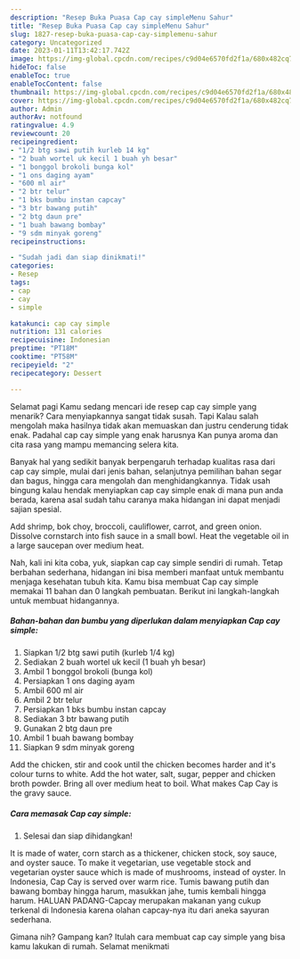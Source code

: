 ```yaml
---
description: "Resep Buka Puasa Cap cay simpleMenu Sahur"
title: "Resep Buka Puasa Cap cay simpleMenu Sahur"
slug: 1827-resep-buka-puasa-cap-cay-simplemenu-sahur
category: Uncategorized
date: 2023-01-11T13:42:17.742Z
image: https://img-global.cpcdn.com/recipes/c9d04e6570fd2f1a/680x482cq70/cap-cay-simple-foto-resep-utama.jpg
hideToc: false
enableToc: true
enableTocContent: false
thumbnail: https://img-global.cpcdn.com/recipes/c9d04e6570fd2f1a/680x482cq70/cap-cay-simple-foto-resep-utama.jpg
cover: https://img-global.cpcdn.com/recipes/c9d04e6570fd2f1a/680x482cq70/cap-cay-simple-foto-resep-utama.jpg
author: Admin
authorAv: notfound
ratingvalue: 4.9
reviewcount: 20
recipeingredient:
- "1/2 btg sawi putih kurleb 14 kg"
- "2 buah wortel uk kecil 1 buah yh besar"
- "1 bonggol brokoli bunga kol"
- "1 ons daging ayam"
- "600 ml air"
- "2 btr telur"
- "1 bks bumbu instan capcay"
- "3 btr bawang putih"
- "2 btg daun pre"
- "1 buah bawang bombay"
- "9 sdm minyak goreng"
recipeinstructions:

- "Sudah jadi dan siap dinikmati!"
categories:
- Resep
tags:
- cap
- cay
- simple

katakunci: cap cay simple 
nutrition: 131 calories
recipecuisine: Indonesian
preptime: "PT18M"
cooktime: "PT58M"
recipeyield: "2"
recipecategory: Dessert

---
```



Selamat pagi Kamu sedang mencari ide resep cap cay simple yang menarik? Cara menyiapkannya sangat tidak susah. Tapi Kalau salah mengolah maka hasilnya tidak akan memuaskan dan justru cenderung tidak enak. Padahal cap cay simple yang enak harusnya Kan punya aroma dan cita rasa yang mampu memancing selera kita.


Banyak hal yang sedikit banyak berpengaruh terhadap kualitas rasa dari cap cay simple, mulai dari jenis bahan, selanjutnya pemilihan bahan segar dan bagus, hingga cara mengolah dan menghidangkannya. Tidak usah bingung kalau hendak menyiapkan cap cay simple enak di mana pun anda berada, karena asal sudah tahu caranya maka hidangan ini dapat menjadi sajian spesial.

Add shrimp, bok choy, broccoli, cauliflower, carrot, and green onion. Dissolve cornstarch into fish sauce in a small bowl. Heat the vegetable oil in a large saucepan over medium heat.


Nah, kali ini kita coba, yuk, siapkan cap cay simple sendiri di rumah. Tetap berbahan sederhana, hidangan ini bisa memberi manfaat untuk membantu menjaga kesehatan tubuh kita. Kamu bisa membuat Cap cay simple memakai 11 bahan dan 0 langkah pembuatan. Berikut ini langkah-langkah untuk membuat hidangannya.

<!--inarticleads1-->

##### Bahan-bahan dan bumbu yang diperlukan dalam menyiapkan Cap cay simple:

1. Siapkan 1/2 btg sawi putih (kurleb 1/4 kg)
1. Sediakan 2 buah wortel uk kecil (1 buah yh besar)
1. Ambil 1 bonggol brokoli (bunga kol)
1. Persiapkan 1 ons daging ayam
1. Ambil 600 ml air
1. Ambil 2 btr telur
1. Persiapkan 1 bks bumbu instan capcay
1. Sediakan 3 btr bawang putih
1. Gunakan 2 btg daun pre
1. Ambil 1 buah bawang bombay
1. Siapkan 9 sdm minyak goreng


Add the chicken, stir and cook until the chicken becomes harder and it&#39;s colour turns to white. Add the hot water, salt, sugar, pepper and chicken broth powder. Bring all over medium heat to boil. What makes Cap Cay is the gravy sauce. 

<!--inarticleads2-->

##### Cara memasak Cap cay simple:


1. Selesai dan siap dihidangkan!

It is made of water, corn starch as a thickener, chicken stock, soy sauce, and oyster sauce. To make it vegetarian, use vegetable stock and vegetarian oyster sauce which is made of mushrooms, instead of oyster. In Indonesia, Cap Cay is served over warm rice. Tumis bawang putih dan bawang bombay hingga harum, masukkan jahe, tumis kembali hingga harum. HALUAN PADANG-Capcay merupakan makanan yang cukup terkenal di Indonesia karena olahan capcay-nya itu dari aneka sayuran sederhana. 

Gimana nih? Gampang kan? Itulah cara membuat cap cay simple yang bisa kamu lakukan di rumah. Selamat menikmati
